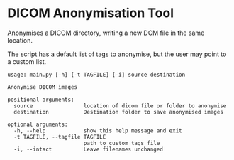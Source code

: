 # DICOM Anonymisation Tool

Anonymises a DICOM directory, writing a new DCM file in the same location.

The script has a default list of tags to anonymise, but the user may point to a custom list.

```
usage: main.py [-h] [-t TAGFILE] [-i] source destination

Anonymise DICOM images

positional arguments:
  source                location of dicom file or folder to anonymise
  destination           Destination folder to save anonymised images

optional arguments:
  -h, --help            show this help message and exit
  -t TAGFILE, --tagfile TAGFILE
                        path to custom tags file
  -i, --intact          Leave filenames unchanged
```

